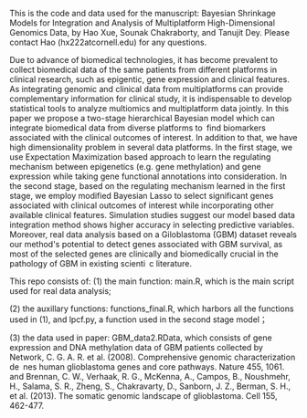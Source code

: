 This is the code and data used for the manuscript: Bayesian Shrinkage Models for Integration and Analysis of Multiplatform High-Dimensional Genomics Data, by Hao Xue, Sounak Chakraborty, and Tanujit Dey. Please contact Hao (hx222atcornell.edu) for any questions. 

Due to advance of biomedical technologies, it has become prevalent to collect biomedical data of the same patients from different platforms in clinical research, such as epigentic, gene expression and clinical features. As integrating genomic and clinical data from multiplatforms can provide complementary information for clinical study, it is indispensable to develop statistical tools to analyze multiomics and multiplatform data jointly. In this paper we propose a two-stage hierarchical Bayesian model which can integrate biomedical data from diverse platforms to find biomarkers associated with the clinical outcomes of interest. In addition to that, we have high dimensionality problem in several data platforms. In the first stage, we use Expectation Maximization based approach to learn the regulating mechanism between epigenetics (e.g. gene methylation) and gene expression while taking gene functional annotations into consideration. In the second stage, based on the regulating mechanism learned in the first stage, we employ modified Bayesian Lasso to select significant genes associated with clinical outcomes of interest while incorporating other available clinical features. Simulation studies suggest our model based data integration method shows higher accuracy in selecting predictive variables. Moreover, real data analysis based on a Giloblastoma (GBM) dataset reveals our method's potential to detect genes associated with GBM survival, as most of the selected genes are clinically and biomedically crucial in the pathology of GBM in existing scienti c literature.

This repo consists of:
(1) the main function: main.R, which is the main script used for real data analysis; 

(2) the auxillary functions: functions_final.R, which harbors all the functions used in (1), and lpcf.py, a function used in the second stage model；

(3) the data used in paper: GBM_data2.RData, which consists of gene expression and DNA methylation data of GBM patients collected by Network, C. G. A. R. et al. (2008). Comprehensive genomic characterization de nes human glioblastoma genes and core pathways. Nature 455, 1061. and Brennan, C. W., Verhaak, R. G., McKenna, A., Campos, B., Noushmehr, H., Salama, S. R., Zheng, S., Chakravarty, D., Sanborn, J. Z., Berman, S. H., et al. (2013). The somatic genomic landscape of glioblastoma. Cell 155, 462-477.
